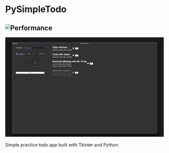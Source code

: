 # PySimpleTodo
![Performance](https://img.shields.io/badge/we%20need-to%20cook-blue?style=for-the-badge)
---
![Sample Use Case](Sample%20Use%20Case.png)

Simple practice todo app built with Tkinter and Python. 
